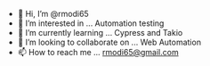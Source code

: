 - 👋 Hi, I’m @rmodi65
- 👀 I’m interested in ... Automation testing 
- 🌱 I’m currently learning ... Cypress and Takio
- 💞️ I’m looking to collaborate on ... Web Automation 
- 📫 How to reach me ... rmodi65@gmail.com

<!---
rmodi65/rmodi65 is a ✨ special ✨ repository because its `README.md` (this file) appears on your GitHub profile.
You can click the Preview link to take a look at your changes.
--->
